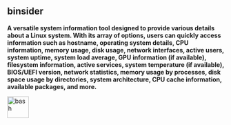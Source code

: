## binsider

**A versatile system information tool designed to provide various details about a Linux system. With its array of options, users can quickly access information such as hostname, operating system details, CPU information, memory usage, disk usage, network interfaces, active users, system uptime, system load average, GPU information (if available), filesystem information, active services, system temperature (if available), BIOS/UEFI version, network statistics, memory usage by processes, disk space usage by directories, system architecture, CPU cache information, available packages, and more.**

  <a href="https://www.gnu.org/software/bash/" target="_blank" rel="noreferrer">
    <img src="https://www.vectorlogo.zone/logos/gnu_bash/gnu_bash-icon.svg" alt="bash" width="50" height="50" />
  </a>
